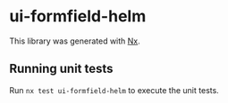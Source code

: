 # ui-formfield-helm

This library was generated with [Nx](https://nx.dev).


## Running unit tests

Run `nx test ui-formfield-helm` to execute the unit tests.

